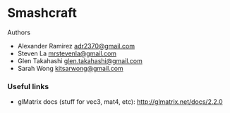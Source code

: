 # Smashcraft

Authors

*   Alexander Ramirez <adr2370@gmail.com>
*   Steven La <mrstevenla@gmail.com>
*   Glen Takahashi <glen.takahashi@gmail.com>
*   Sarah Wong <kitsarwong@gmail.com>

### Useful links

*   glMatrix docs (stuff for vec3, mat4, etc): http://glmatrix.net/docs/2.2.0
